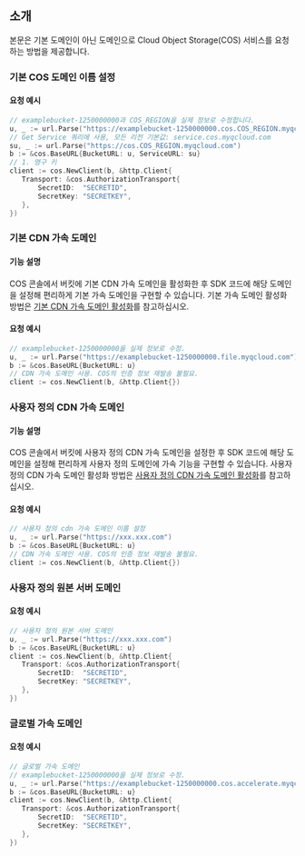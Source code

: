 ## 소개

본문은 기본 도메인이 아닌 도메인으로 Cloud Object Storage(COS) 서비스를 요청하는 방법을 제공합니다.

### 기본 COS 도메인 이름 설정

#### 요청 예시
```go
// examplebucket-1250000000과 COS_REGION을 실제 정보로 수정합니다.
u, _ := url.Parse("https://examplebucket-1250000000.cos.COS_REGION.myqcloud.com")
// Get Service 쿼리에 사용, 모든 리전 기본값: service.cos.myqcloud.com
su, _ := url.Parse("https://cos.COS_REGION.myqcloud.com")
b := &cos.BaseURL{BucketURL: u, ServiceURL: su}
// 1. 영구 키
client := cos.NewClient(b, &http.Client{
   Transport: &cos.AuthorizationTransport{
       SecretID:  "SECRETID",
       SecretKey: "SECRETKEY",
   },
})
```

### 기본 CDN 가속 도메인

#### 기능 설명

COS 콘솔에서 버킷에 기본 CDN 가속 도메인을 활성화한 후 SDK 코드에 해당 도메인을 설정해 편리하게 기본 가속 도메인을 구현할 수 있습니다.
기본 가속 도메인 활성화 방법은 [기본 CDN 가속 도메인 활성화](https://intl.cloud.tencent.com/document/product/436/31505)를 참고하십시오.

#### 요청 예시

```go
// examplebucket-1250000000을 실제 정보로 수정.
u, _ := url.Parse("https://examplebucket-1250000000.file.myqcloud.com")
b := &cos.BaseURL{BucketURL: u}
// CDN 가속 도메인 사용. COS의 인증 정보 재발송 불필요.
client := cos.NewClient(b, &http.Client{})
```

### 사용자 정의 CDN 가속 도메인

#### 기능 설명

COS 콘솔에서 버킷에 사용자 정의 CDN 가속 도메인을 설정한 후 SDK 코드에 해당 도메인을 설정해 편리하게 사용자 정의 도메인에 가속 기능을 구현할 수 있습니다. 사용자 정의 CDN 가속 도메인 활성화 방법은 [사용자 정의 CDN 가속 도메인 활성화](https://intl.cloud.tencent.com/document/product/436/31506)를 참고하십시오.

#### 요청 예시

```go
// 사용자 정의 cdn 가속 도메인 이름 설정
u, _ := url.Parse("https://xxx.xxx.com")
b := &cos.BaseURL{BucketURL: u}
// CDN 가속 도메인 사용. COS의 인증 정보 재발송 불필요.
client := cos.NewClient(b, &http.Client{})
```

### 사용자 정의 원본 서버 도메인

#### 요청 예시

```go
// 사용자 정의 원본 서버 도메인
u, _ := url.Parse("https://xxx.xxx.com")
b := &cos.BaseURL{BucketURL: u}
client := cos.NewClient(b, &http.Client{
   Transport: &cos.AuthorizationTransport{
       SecretID:  "SECRETID",
       SecretKey: "SECRETKEY",
   },
})
```

### 글로벌 가속 도메인

#### 요청 예시

```go
// 글로벌 가속 도메인
// examplebucket-1250000000을 실제 정보로 수정.
u, _ := url.Parse("https://examplebucket-1250000000.cos.accelerate.myqcloud.com")
b := &cos.BaseURL{BucketURL: u}
client := cos.NewClient(b, &http.Client{
   Transport: &cos.AuthorizationTransport{
       SecretID:  "SECRETID",
       SecretKey: "SECRETKEY",
   },
})
```
